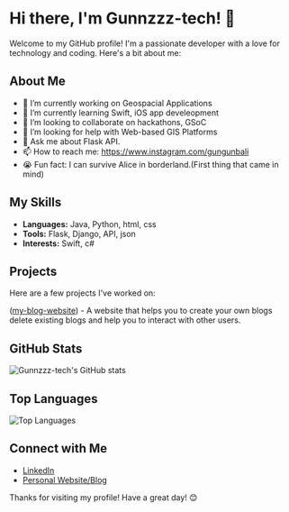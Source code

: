 # Hi there, I'm Gunnzzz-tech! 👋

Welcome to my GitHub profile! I'm a passionate developer with a love for technology and coding. Here's a bit about me:

## About Me

- 🔭 I’m currently working on Geospacial Applications
- 🌱 I’m currently learning Swift, iOS app develeopment
- 👯 I’m looking to collaborate on hackathons, GSoC
- 🤔 I’m looking for help with Web-based GIS Platforms
- 💬 Ask me about Flask API.  
- 📫 How to reach me: https://www.instagram.com/gungunbali
- 😭 Fun fact: I can survive Alice in borderland.(First thing that came in mind)

## My Skills

- **Languages:** Java, Python, html, css
- **Tools:** Flask, Django, API, json
- **Interests:** Swift, c#

## Projects

Here are a few projects I've worked on:

([my-blog-website](https://day-71-starting-files-blog-for-deployment-sj0j.onrender.com)) - A website that helps you to create your own blogs delete existing blogs and help you to interact with other users.

## GitHub Stats

![Gunnzzz-tech's GitHub stats](https://github-readme-stats.vercel.app/api?username=Gunnzzz-tech&show_icons=true&theme=radical)

## Top Languages

![Top Languages](https://github-readme-stats.vercel.app/api/top-langs/?username=Gunnzzz-tech&layout=compact&theme=radical)

## Connect with Me

- [LinkedIn](www.linkedin.com/in/gungunb)
- [Personal Website/Blog](Your_Website_Blog)

Thanks for visiting my profile! Have a great day! 😊
